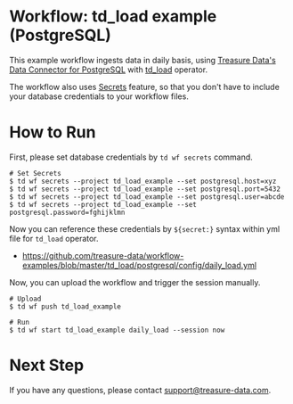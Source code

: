 # Workflow: td_load example (PostgreSQL)

This example workflow ingests data in daily basis, using [Treasure Data's Data Connector for PostgreSQL](https://docs.treasuredata.com/articles/data-connector-postgresql) with [td_load](http://docs.digdag.io/operators.html#td-load-treasure-data-bulk-loading) operator.

The workflow also uses [Secrets](https://docs.treasuredata.com/articles/workflows-secrets) feature, so that you don't have to include your database credentials to your workflow files.

# How to Run

First, please set database credentials by `td wf secrets` command.

    # Set Secrets
    $ td wf secrets --project td_load_example --set postgresql.host=xyz
    $ td wf secrets --project td_load_example --set postgresql.port=5432
    $ td wf secrets --project td_load_example --set postgresql.user=abcde
    $ td wf secrets --project td_load_example --set postgresql.password=fghijklmn

Now you can reference these credentials by `${secret:}` syntax within yml file for `td_load` operator.

- https://github.com/treasure-data/workflow-examples/blob/master/td_load/postgresql/config/daily_load.yml

Now, you can upload the workflow and trigger the session manually.

    # Upload
    $ td wf push td_load_example
    
    # Run
    $ td wf start td_load_example daily_load --session now
    
# Next Step

If you have any questions, please contact support@treasure-data.com.
